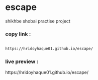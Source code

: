 # escape

shikhbe shobai practise project

<h3>copy link :</h3>

```sh

https://hridoyhaque01.github.io/escape/
```

<h3>live preview :</h3>
https://hridoyhaque01.github.io/escape/
